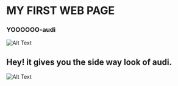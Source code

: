 # MY FIRST WEB PAGE
###              YOOOOOO-audi
![Alt Text](https://moneyinc.com/wp-content/uploads/2018/06/Audi-Logo-750x422.jpg)
## Hey! it gives you the side way look of audi.
![Alt Text](https://cdn.gearpatrol.com/wp-content/uploads/2019/01/Complete-Audi-Buying-Guide-gear-patrol-lead-full.jpg)

